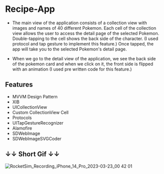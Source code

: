 # Recipe-App



* The main view of the application consists of a collection view with images and names of 40 different Pokemon.
Each cell of the collection view allows the user to access the detail page of the selected Pokemon.
Double-tapping to the cell shows the back side of the character. (I used protocol and tap gesture to implement this feature.)
Once tapped, the app will take you to the selected Pokemon's detail page.

* When we go to the detail view of the application, we see the back side of the pokemon card and when we click on it, the front side is flipped with an animation (I used pre written code for this feature.)



## Features
* MVVM Design Pattern
* XIB
* UICollectionView
* Custom CollectionView Cell
* Protocols
* UITapGestureRecognizer
* Alamofire
* SDWebImage
* SDWebImageSVGCoder


## ↓↓ Short Gif ↓↓
![RocketSim_Recording_iPhone_14_Pro_2023-03-23_00 42 01](https://user-images.githubusercontent.com/116464498/227045022-90e11b7a-8a5b-4526-9ab6-f7195fb63c3e.gif)

